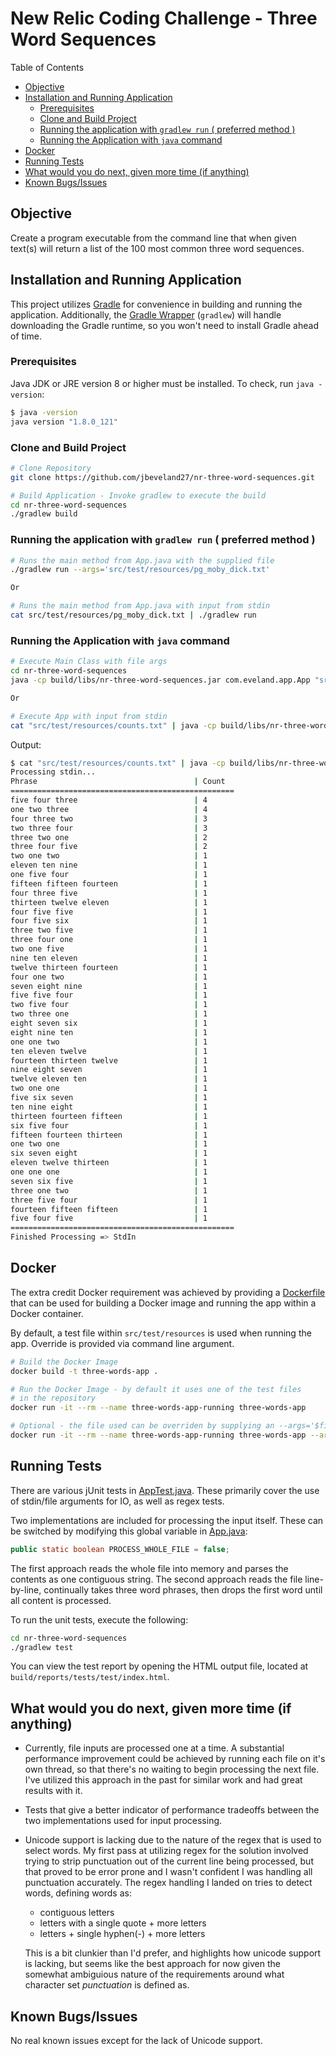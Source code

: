 # New Relic Coding Challenge - Three Word Sequences

Table of Contents

  - [Objective](#Objective)
  - [Installation and Running Application](#Installation-and-Running-Application)
    - [Prerequisites](#Prerequisites)
    - [Clone and Build Project](#Clone-and-Build-Project)
    - [Running the application with `gradlew run` ( preferred method )](#Running-the-application-with-gradlew-run--preferred-method)
    - [Running the Application with `java` command](#Running-the-Application-with-java-command)
  - [Docker](#Docker)
  - [Running Tests](#Running-Tests)
  - [What would you do next, given more time (if anything)](#What-would-you-do-next-given-more-time-if-anything)
  - [Known Bugs/Issues](#Known-BugsIssues)

## Objective

Create a program executable from the command line that when given text(s) will return a list of the 100 most common three word sequences.

## Installation and Running Application

This project utilizes [Gradle](https://gradle.org/) for convenience in building and running the application. Additionally, the [Gradle Wrapper](https://docs.gradle.org/current/userguide/gradle_wrapper.html) (`gradlew`) will handle downloading the Gradle runtime, so you won't need to install Gradle ahead of time.

### Prerequisites

Java JDK or JRE version 8 or higher must be installed. To check, run `java -version`:

```bash
$ java -version
java version "1.8.0_121"
```

### Clone and Build Project

```bash
# Clone Repository
git clone https://github.com/jbeveland27/nr-three-word-sequences.git

# Build Application - Invoke gradlew to execute the build
cd nr-three-word-sequences
./gradlew build
```

### Running the application with `gradlew run` ( preferred method )

```bash
# Runs the main method from App.java with the supplied file
./gradlew run --args='src/test/resources/pg_moby_dick.txt'

Or

# Runs the main method from App.java with input from stdin
cat src/test/resources/pg_moby_dick.txt | ./gradlew run
```

### Running the Application with `java` command

```bash
# Execute Main Class with file args
cd nr-three-word-sequences
java -cp build/libs/nr-three-word-sequences.jar com.eveland.app.App "src/test/resources/counts.txt" "src/test/resources/pg_moby_dick.txt"

Or

# Execute App with input from stdin
cat "src/test/resources/counts.txt" | java -cp build/libs/nr-three-word-sequences.jar com.eveland.app.App
```

Output:

```bash
$ cat "src/test/resources/counts.txt" | java -cp build/libs/nr-three-word-sequences.jar com.eveland.app.App
Processing stdin...
Phrase                                   | Count  
==================================================
five four three                          | 4
one two three                            | 4
four three two                           | 3
two three four                           | 3
three two one                            | 2
three four five                          | 2
two one two                              | 1
eleven ten nine                          | 1
one five four                            | 1
fifteen fifteen fourteen                 | 1
four three five                          | 1
thirteen twelve eleven                   | 1
four five five                           | 1
four five six                            | 1
three two five                           | 1
three four one                           | 1
two one five                             | 1
nine ten eleven                          | 1
twelve thirteen fourteen                 | 1
four one two                             | 1
seven eight nine                         | 1
five five four                           | 1
two five four                            | 1
two three one                            | 1
eight seven six                          | 1
eight nine ten                           | 1
one one two                              | 1
ten eleven twelve                        | 1
fourteen thirteen twelve                 | 1
nine eight seven                         | 1
twelve eleven ten                        | 1
two one one                              | 1
five six seven                           | 1
ten nine eight                           | 1
thirteen fourteen fifteen                | 1
six five four                            | 1
fifteen fourteen thirteen                | 1
one two one                              | 1
six seven eight                          | 1
eleven twelve thirteen                   | 1
one one one                              | 1
seven six five                           | 1
three one two                            | 1
three five four                          | 1
fourteen fifteen fifteen                 | 1
five four five                           | 1
==================================================
Finished Processing => StdIn
```

## Docker

The extra credit Docker requirement was achieved by providing a [Dockerfile](./Dockerfile) that can be used for building a Docker image and running the app within a Docker container.

By default, a test file within `src/test/resources` is used when running the app. Override is provided via command line argument.

```bash
# Build the Docker Image
docker build -t three-words-app .

# Run the Docker Image - by default it uses one of the test files
# in the repository
docker run -it --rm --name three-words-app-running three-words-app

# Optional - the file used can be overriden by supplying an --args='$file1 $file2 ...' parameter. File must be located in the repository prior to building the image.
docker run -it --rm --name three-words-app-running three-words-app --args='src/test/resources/war-and-peace.txt src/test/resources/pg_moby_dick.txt'
```

## Running Tests

There are various jUnit tests in [AppTest.java](src/test/java/com/eveland/app/AppTest.java). These primarily cover the use of stdin/file arguments for IO, as well as regex tests.

Two implementations are included for processing the input itself. These can be switched by modifying this global variable in [App.java](src/main/java/com/eveland/app/App.java):

```java
public static boolean PROCESS_WHOLE_FILE = false;
```

The first approach reads the whole file into memory and parses the contents as one contiguous string. The second approach reads the file line-by-line, continually takes three word phrases, then drops the first word until all content is processed.

To run the unit tests, execute the following:

```bash
cd nr-three-word-sequences
./gradlew test
```

You can view the test report by opening the HTML output file, located at `build/reports/tests/test/index.html`.

## What would you do next, given more time (if anything)

- Currently, file inputs are processed one at a time. A substantial performance improvement could be achieved by running each file on it's own thread, so that there's no waiting to begin processing the next file. I've utilized this approach in the past for similar work and had great results with it.

- Tests that give a better indicator of performance tradeoffs between the two implementations used for input processing.

- Unicode support is lacking due to the nature of the regex that is used to select words. My first pass at utilizing regex for the solution involved trying to strip punctuation out of the current line being processed, but that proved to be error prone and I wasn't confident I was handling all punctuation accurately. The regex handling I landed on tries to detect words, defining words as:

  - contiguous letters
  - letters with a single quote + more letters
  - letters + single hyphen(-) + more letters

  This is a bit clunkier than I'd prefer, and highlights how unicode support is lacking, but seems like the best approach for now given the somewhat ambiguious nature of the requirements around what character set _punctuation_ is defined as.

## Known Bugs/Issues

No real known issues except for the lack of Unicode support.
